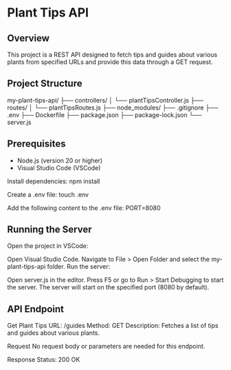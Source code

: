 # Plant Tips API

## Overview
This project is a REST API designed to fetch tips and guides about various plants from specified URLs and provide this data through a GET request.

## Project Structure
my-plant-tips-api/
├── controllers/
│ └── plantTipsController.js
├── routes/
│ └── plantTipsRoutes.js
├── node_modules/
├── .gitignore
├── .env
├── Dockerfile
├── package.json
├── package-lock.json
└── server.js


## Prerequisites
- Node.js (version 20 or higher)
- Visual Studio Code (VSCode)

Install dependencies:
npm install

Create a .env file:
touch .env

Add the following content to the .env file:
PORT=8080


## Running the Server
Open the project in VSCode:

Open Visual Studio Code.
Navigate to File > Open Folder and select the my-plant-tips-api folder.
Run the server:

Open server.js in the editor.
Press F5 or go to Run > Start Debugging to start the server.
The server will start on the specified port (8080 by default).

## API Endpoint
Get Plant Tips
URL: /guides
Method: GET
Description: Fetches a list of tips and guides about various plants.

Request
No request body or parameters are needed for this endpoint.

Response
Status: 200 OK

